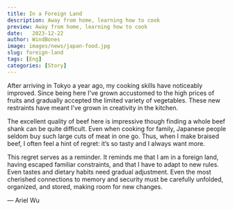 ```yaml
---
title: In a Foreign Land 
description: Away from home, learning how to cook
preview: Away from home, learning how to cook
date:   2023-12-22
author: WindBones
image: images/news/japan-food.jpg
slug: foreign-land
tags: [Eng]
categories: [Story]
---
```


After arriving in Tokyo a year ago, my cooking skills have noticeably improved. Since being here I've grown accustomed to the high prices of fruits and gradually accepted the limited variety of vegetables. These new restraints have meant I’ve grown in creativity in the kitchen.

The excellent quality of beef here is impressive though finding a whole beef shank can be quite difficult. Even when cooking for family, Japanese people seldom buy such large cuts of meat in one go. Thus, when I make braised beef, I often feel a hint of regret: it’s so tasty and I always want more.

This regret serves as a reminder. It reminds me that I am in a foreign land, having escaped familiar constraints, and that I have to adapt to new rules. Even tastes and dietary habits need gradual adjustment. Even the most cherished connections to memory and security must be carefully unfolded, organized, and stored, making room for new changes.

— Ariel Wu